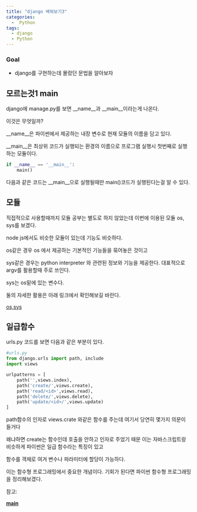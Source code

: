 ```yaml
---
title: "django 배워보기3"
categories:
  -  Python
tags:
  - django
  - Python
---
```



### Goal
 * django를 구현하는데 몰랐던 문법을 알아보자


## 모르는것1 __main__

django에 manage.py를 보면 __name__과 __main__이라는게 나온다.

이것은 무엇일까? 

__name__은 파이썬에서 제공하는 내장 변수로 현재 모듈의 이름을 담고 있다.

__main__은 최상위 코드가 실행되는 환경의 이름으로 프로그램 실행시 첫번째로 실행하는 모듈이다.

```python
if __name__ == '__main__':
    main()
```

다음과 같은 코드는 __main__으로 실행될때만 main()코드가 실행된다는걸 알 수 있다.

## 모듈

직접적으로 사용할때까지 모듈 공부는 별도로 하지 않았는데 이번에 이용된 모듈 os, sys를 보겠다.

node js에서도 비슷한 모듈이 있는데 기능도 비슷하다.

os같은 경우 os 에서 제공하는 기본적인 기능들을 묶어놓은 것이고 

sys같은 경우는 python interpreter 와 관련된 정보와 기능을 제공한다. 대표적으로 argv를 활용할때 주로 쓰인다.

sys는 os밑에 있는 변수다.

둘의 자세한 활용은 아래 링크에서 확인해보길 바란다.

[os,sys](http://cloudrain21.com/python-use-standard-module-os-sys)

## 일급함수

urls.py 코드를 보면 다음과 같은 부분이 있다.

```python
#urls.py
from django.urls import path, include
import views

urlpatterns = [
    path('',views.index),
    path('create/',views.create),
    path('read/<id>',views.read),
    path('delete/',views.delete),
    path('update/<id>/',views.update)  
]
```
path함수의 인자로 views.crate 와같은 함수를 주는데 여기서 당연히 몇가지 의문이 들거다

왜냐하면 create는 함수인데 호출을 안하고 인자로 주었기 때문 이는 자바스크립트랑 비슷하게 파이썬은 일급 함수라는 특징이 있고

함수를 객체로 여겨 변수나 파라미터에 할당이 가능하다.

이는 함수형 프로그래밍에서 중요한 개념이다. 기회가 된다면 파이썬 함수형 프로그래밍을 정리해보겠다.




참고:

[__main__](https://yooloo.tistory.com/60)